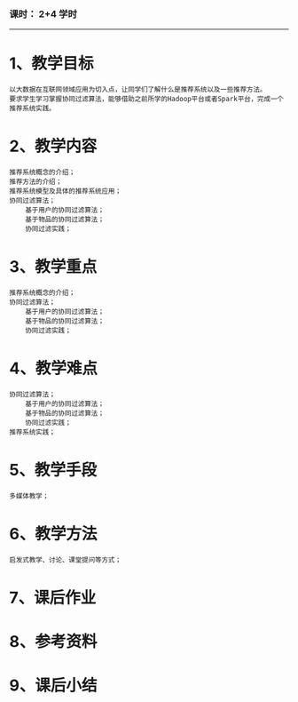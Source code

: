 ### 课时： 2+4 学时

***
# 1、教学目标
    以大数据在互联网领域应用为切入点，让同学们了解什么是推荐系统以及一些推荐方法。
    要求学生学习掌握协同过滤算法，能够借助之前所学的Hadoop平台或者Spark平台，完成一个推荐系统实践。
# 2、教学内容
    推荐系统概念的介绍；
    推荐方法的介绍；
    推荐系统模型及具体的推荐系统应用；
    协同过滤算法；
        基于用户的协同过滤算法；
        基于物品的协同过滤算法；
        协同过滤实践；
# 3、教学重点
    推荐系统概念的介绍；
    协同过滤算法；
        基于用户的协同过滤算法；
        基于物品的协同过滤算法；
        协同过滤实践；

# 4、教学难点
    协同过滤算法；
        基于用户的协同过滤算法；
        基于物品的协同过滤算法；
        协同过滤实践；
    推荐系统实践；
# 5、教学手段
    多媒体教学；
# 6、教学方法
    启发式教学、讨论、课堂提问等方式；

# 7、课后作业
# 8、参考资料
# 9、课后小结
